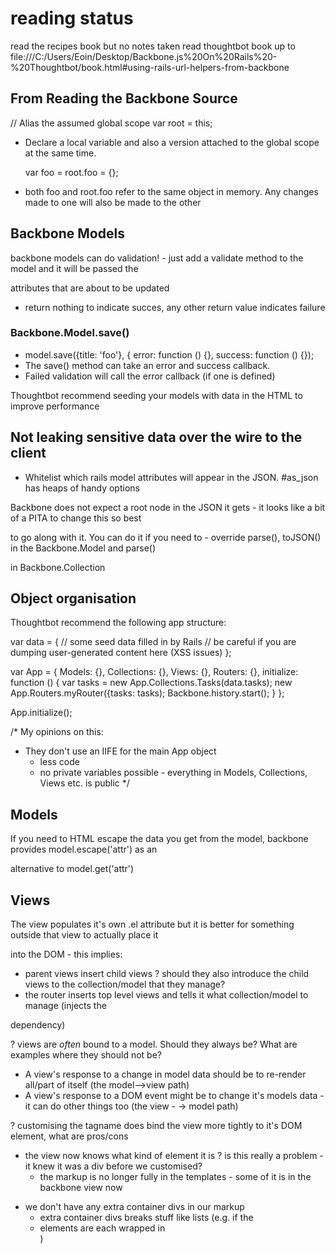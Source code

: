 # reading status
read the recipes book but no notes taken
read thoughtbot book up to file:///C:/Users/Eoin/Desktop/Backbone.js%20On%20Rails%20-%20Thoughtbot/book.html#using-rails-url-helpers-from-backbone


## From Reading the Backbone Source

// Alias the assumed global scope
var root = this;

* Declare a local variable and also a version attached to the global scope at the same time.

  var foo = root.foo = {};

* both foo and root.foo refer to the same object in memory. Any changes made to one will also be made to the other


## Backbone Models

backbone models can do validation! - just add a validate method to the model and it will be passed the

attributes that are about to be updated
* return nothing to indicate succes, any other return value indicates failure

### Backbone.Model.save()

* model.save({title: 'foo'}, { error: function () {}, success: function () {});
* The save() method can take an error and success callback.
* Failed validation will call the error callback (if one is defined)

Thoughtbot recommend seeding your models with data in the HTML to improve performance

## Not leaking sensitive data over the wire to the client
* Whitelist which rails model attributes will appear in the JSON. #as_json has heaps of handy options

Backbone does not expect a root node in the JSON it gets - it looks like a bit of a PITA to change this so best

to go along with it. You can do it if you need to - override parse(), toJSON() in the Backbone.Model and parse()

in Backbone.Collection

## Object organisation

Thoughtbot recommend the following app structure:

var data = {
  // some seed data filled in by Rails
  // be careful if you are dumping user-generated content here (XSS issues)
};

var App = {
  Models: {},
  Collections: {},
  Views: {},
  Routers: {},
  initialize: function () {
    var tasks = new App.Collections.Tasks(data.tasks);
    new App.Routers.myRouter({tasks: tasks);
    Backbone.history.start();
  }
};

App.initialize();

/*
My opinions on this:
* They don't use an IIFE for the main App object
  + less code
  - no private variables possible - everything in Models, Collections, Views etc. is public
*/

## Models
If you need to HTML escape the data you get from the model, backbone provides model.escape('attr') as an

alternative to model.get('attr')
## Views

The view populates it's own .el attribute but it is better for something outside that view to actually place it

into the DOM - this implies:
  * parent views insert child views
    ? should they also introduce the child views to the collection/model that they manage?
  * the router inserts top level views and tells it what collection/model to manage (injects the

dependency)

? views are *often* bound to a model. Should they always be? What are examples where they should not be?

* A view's response to a change in model data should be to re-render all/part of itself (the model-->view path)
* A view's response to a DOM event might be to change it's models data - it can do other things too (the view - -> model path)

? customising the tagname does bind the view more tightly to it's DOM element, what are pros/cons
  - the view now knows what kind of element it is
    ? is this really a problem - it knew it was a div before we customised?
    - the markup is no longer fully in the templates - some of it is in the backbone view now
  + we don't have any extra container divs in our markup
    + extra container divs breaks stuff like lists (e.g. if the <li> elements are each wrapped in <div> )
